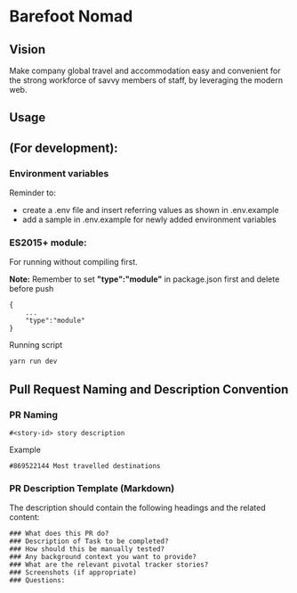 # Barefoot Nomad

## Vision

Make company global travel and accommodation easy and convenient for the strong workforce of savvy members of staff, by leveraging the modern web.

## Usage

## (For development):

### Environment variables

Reminder to:

- create a .env file and insert referring values as shown in .env.example
- add a sample in .env.example for newly added environment variables

### ES2015+ module:

For running without compiling first.

**Note:** Remember to set **"type":"module"** in package.json first and delete before push

```
{
    ...
    "type":"module"
}
```

Running script
```bash
yarn run dev
```


## Pull Request Naming and Description Convention

### PR Naming

```
#<story-id> story description
```
Example

```
#869522144 Most travelled destinations
```

### PR Description Template (Markdown)

The description should contain the following headings and the related content:

```
### What does this PR do?
### Description of Task to be completed?
### How should this be manually tested?
### Any background context you want to provide?
### What are the relevant pivotal tracker stories?
### Screenshots (if appropriate)
### Questions:
```